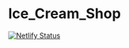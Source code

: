 # Ice_Cream_Shop
[![Netlify Status](https://api.netlify.com/api/v1/badges/1a239628-7187-4da2-ade8-873f0b1de49f/deploy-status)](https://app.netlify.com/sites/ice-creams-shops/deploys)
